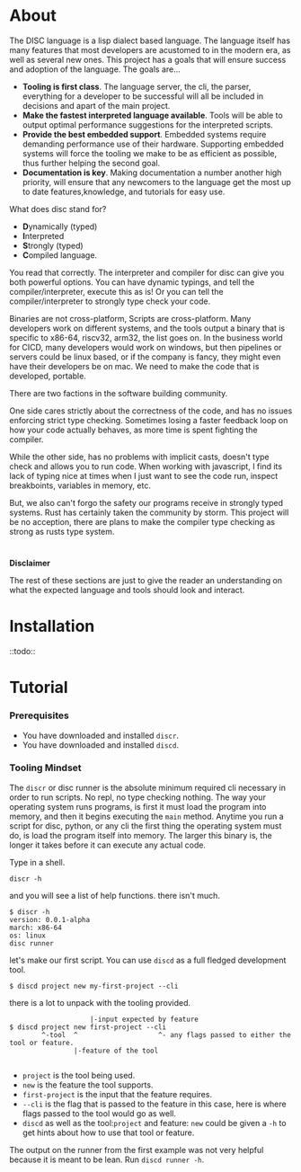 # About
The DISC language is a lisp dialect based language. The language itself has many features that most developers are acustomed to in the modern era, as well as several new ones.
This project has a goals that will ensure success and adoption of the language. The goals are...

- **Tooling is first class**. The language server, the cli, the parser, everything for a developer to be successful will all be included in decisions and apart of the main project.
- **Make the fastest interpreted language available**. Tools will be able to output optimal performance suggestions for the interpreted scripts.
- **Provide the best embedded support**. Embedded systems require demanding performance use of their hardware. Supporting embedded systems will force the tooling we make to be as efficient as possible, thus further helping the second goal.
- **Documentation is key**. Making documentation a number another high priority, will ensure that any newcomers to the language get the most up to date features,knowledge, and tutorials for easy use.

What does disc stand for?

- **D**ynamically (typed)
- **I**nterpreted
- **S**trongly (typed) 
- **C**ompiled language.

You read that correctly. The interpreter and compiler for disc can give you both powerful options. You can have dynamic typings, and tell the compiler/interpreter, execute this as is!
Or you can tell the compiler/interpreter to strongly type check your code.

Binaries are not cross-platform, Scripts are cross-platform. Many developers work on different systems, and the tools output a binary that is specific to x86-64, riscv32, arm32, the list goes on.
In the business world for CICD, many developers would work on windows, but then pipelines or servers could be linux based, or if the company is fancy, they might even have their developers be on mac. We need to make the code that is developed, portable. 

There are two factions in the software building community. 

One side cares strictly about the correctness of the code, and has no issues enforcing strict type checking. Sometimes losing a faster feedback loop on how your code actually behaves, as more time is spent fighting the compiler. 

While the other side, has no problems with implicit casts, doesn't type check and allows you to run code. When working with javascript, I find its lack of typing nice at times when I just want to see the code run, inspect breakboints, variables in memory, etc. 

But, we also can't forgo the safety our programs receive in strongly typed systems. Rust has certainly taken the community by storm. This project will be no acception, there are plans to make the compiler type checking as strong as rusts type system.
#

**Disclaimer**

The rest of these sections are just to give the reader an understanding on what the expected language and tools should look and interact.

# Installation 
::todo::

# Tutorial

### Prerequisites
- You have downloaded and installed `discr`.
- You have downloaded and installed `discd`.

### Tooling Mindset
The `discr` or disc runner is the absolute minimum required cli necessary in order to run scripts. No repl, no type checking nothing. The way your operating system runs programs, is first it must load the program into memory, and then it begins executing the `main` method. Anytime you run a script for disc, python, or any cli the first thing the operating system must do, is load the program itself into memory. The larger this binary is, the longer it takes before it can execute any actual code. 

Type in a shell.
```
discr -h
```
and you will see a list of help functions. there isn't much.
```
$ discr -h
version: 0.0.1-alpha
march: x86-64
os: linux
disc runner 
```

let's make our first script. You can use `discd` as a full fledged development tool.
```
$ discd project new my-first-project --cli
```

there is a lot to unpack with the tooling provided.
```
                    |-input expected by feature
$ discd project new first-project --cli
        ^-tool  ^                    ^- any flags passed to either the tool or feature.
                |-feature of the tool
                     
```
- `project` is the tool being used.
- `new` is the feature the tool supports.
- `first-project` is the input that the feature requires.
- `--cli` is the flag that is passed to the feature in this case, here is where flags passed to the tool would go as well.
- `discd` as well as the tool:`project` and feature: `new` could be given a `-h` to get hints about how to use that tool or feature.

The output on the runner from the first example was not very helpful because it is meant to be lean. Run `discd runner -h`.

